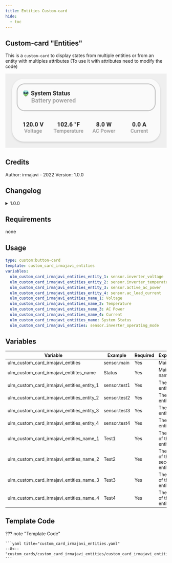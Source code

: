 ```yaml
---
title: Entities Custom-card
hide:
  - toc
---
```


<!-- markdownlint-disable MD046 -->

## Custom-card "Entities"

This is a `custom-card` to display states from multiple entities or from an entity with multiples attributes (To use it with attributes need to modify the code)

![Screenshot](../../assets/img/screenshot_irmajavi_entities_card.jpg)

## Credits

Author: irmajavi - 2022
Version: 1.0.0

## Changelog

<details>
<summary>1.0.0</summary>
Initial release
</details>

## Requirements

none

## Usage

```yaml
type: custom:button-card
template: custom_card_irmajavi_entities
variables:
  ulm_custom_card_irmajavi_entities_entity_1: sensor.inverter_voltage
  ulm_custom_card_irmajavi_entities_entity_2: sensor.inverter_temperature
  ulm_custom_card_irmajavi_entities_entity_3: sensor.active_ac_power
  ulm_custom_card_irmajavi_entities_entity_4: sensor.ac_load_current
  ulm_custom_card_irmajavi_entities_name_1: Voltage
  ulm_custom_card_irmajavi_entities_name_2: Temperature
  ulm_custom_card_irmajavi_entities_name_3: AC Power
  ulm_custom_card_irmajavi_entities_name_4: Current
  ulm_custom_card_irmajavi_entities_name: System Status
  ulm_custom_card_irmajavi_entities: sensor.inverter_operating_mode
```

## Variables

<table>
<thead>
<tr>
<th>Variable</th>
<th>Example</th>
<th>Required</th>
<th>Explanation</th>
</tr>
</thead>
<tbody>
<tr>
<td>ulm_custom_card_irmajavi_entities</td>
<td>sensor.main</td>
<td>Yes</td>
<td>Main entity</td>
</tr>
<tr>
<td>ulm_custom_card_irmajavi_entitites_name</td>
<td>Status</td>
<td>Yes</td>
<td>Main entity name</td>
</tr>
<tr>
<td>ulm_custom_card_irmajavi_entities_entity_1</td>
<td>sensor.test1</td>
<td>Yes</td>
<td>The first entity</td>
</tr>
<tr>
<td>ulm_custom_card_irmajavi_entities_entity_2</td>
<td>sensor.test2</td>
<td>Yes</td>
<td>The second entity</td>
</tr>
<tr>
<td>ulm_custom_card_irmajavi_entities_entity_3</td>
<td>sensor.test3</td>
<td>Yes</td>
<td>The third entity</td>
</tr>
<tr>
<td>ulm_custom_card_irmajavi_entities_entity_4</td>
<td>sensor.test4</td>
<td>Yes</td>
<td>The forth entity</td>
</tr>
<tr>
<td>ulm_custom_card_irmajavi_entities_name_1</td>
<td>Test1</td>
<td>Yes</td>
<td>The name of the first entity</td>
</tr>
<tr>
<td>ulm_custom_card_irmajavi_entities_name_2</td>
<td>Test2</td>
<td>Yes</td>
<td>The name of the second entity</td>
</tr>
<tr>
<td>ulm_custom_card_irmajavi_entities_name_3</td>
<td>Test3</td>
<td>Yes</td>
<td>The name of the third entity</td>
</tr>
<tr>
<td>ulm_custom_card_irmajavi_entities_name_4</td>
<td>Test4</td>
<td>Yes</td>
<td>The name of the forth entity</td>
</tr>
</tbody>
</table>

## Template Code

??? note "Template Code"

    ```yaml title="custom_card_irmajavi_entities.yaml"
    --8<-- "custom_cards/custom_card_irmajavi_entities/custom_card_irmajavi_entities.yaml"
    ```
